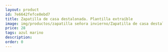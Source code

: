 ```yaml
---
layout: product
id: 7e6642fefce8ebd7
title: Zapatilla de casa destalonada. Plantilla extraíble 
image: img/productos/zapatilla señora invierno/Zapatilla de casa destalonada. Plantilla extraíble =28=azul marino.webp
price: 28
tags: azul marino
description: 
order: 0
---
```

